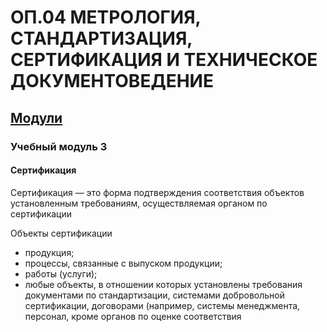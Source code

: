 # ОП.04 МЕТРОЛОГИЯ, СТАНДАРТИЗАЦИЯ, СЕРТИФИКАЦИЯ И ТЕХНИЧЕСКОЕ ДОКУМЕНТОВЕДЕНИЕ

## [Модули](https://github.com/polinalisafox/metro2033/blob/main/README.md) 

### Учебный модуль 3

#### Сертификация 

Сертификация —  это форма подтверждения соответствия объектов установленным требованиям, осуществляемая органом по сертификации 

Объекты сертификации

- продукция;
- процессы, связанные с выпуском продукции;
- работы (услуги);
- любые объекты, в отношении которых установлены требования документами по стандартизации, системами добровольной сертификации, договорами (например, системы менеджмента, персонал, кроме органов по оценке соответствия

